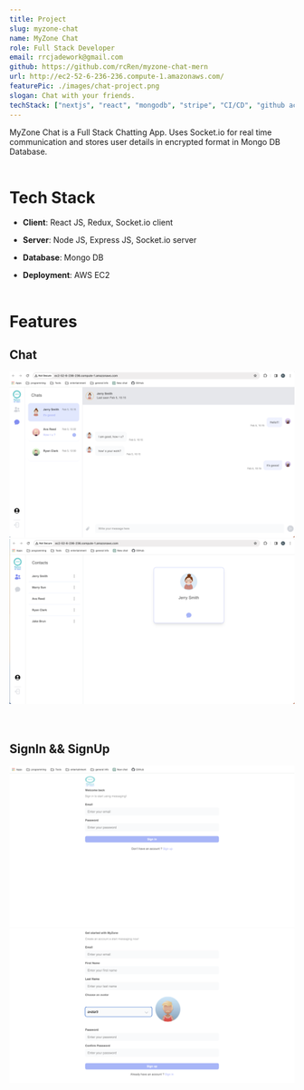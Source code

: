 ```yaml
---
title: Project
slug: myzone-chat
name: MyZone Chat
role: Full Stack Developer
email: rrcjadework@gmail.com
github: https://github.com/rcRen/myzone-chat-mern
url: http://ec2-52-6-236-236.compute-1.amazonaws.com/
featurePic: ./images/chat-project.png
slogan: Chat with your friends.
techStack: ["nextjs", "react", "mongodb", "stripe", "CI/CD", "github action"]
---
```


MyZone Chat is a Full Stack Chatting App. Uses Socket.io for real time communication and stores user details in encrypted format in Mongo DB Database.
<br>
<br>

# Tech Stack

- **Client**: React JS, Redux, Socket.io client

- **Server**: Node JS, Express JS, Socket.io server

- **Database**: Mongo DB

- **Deployment**: AWS EC2
  <br><br>

# Features

## Chat

<img src="./images/chat-1.png" width="700">
<br>
<img src="./images/chat-2.png" width="700">
<br><br><br>

## SignIn && SignUp

<img src="./images/chat-login.png" width="700">
<br>
<img src="./images/chat-register.png" width="700">
